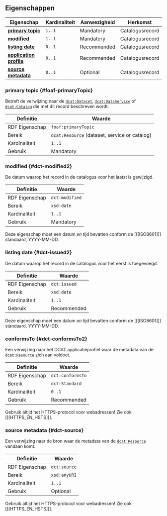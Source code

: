 ## Eigenschappen

| **Eigenschap**                              | Kardinaliteit | Aanwezigheid | Herkomst        |
|---------------------------------------------|---------------|--------------|-----------------|
| [**primary topic**](#foaf-primaryTopic)     | `1..1`        | Mandatory    | Catalogusrecord |
| [**modified**](#dct-modified2)              | `1..1`        | Mandatory    | Catalogusrecord |
| [**listing date**](#dct-issued2)            | `0..1`        | Recommended  | Catalogusrecord |
| [**application profile**](#dct-conformsTo2) | `0..1`        | Recommended  | Catalogusrecord |
| [**source metadata**](#dct-source)          | `0..1`        | Optional     | Catalogusrecord |

### primary topic {#foaf-primaryTopic}

Betreft de verwijzing naar de [`dcat:Dataset`](#dcat-Dataset), [`dcat:DataService`](#dcat-DataService) of 
[`dcat:Catalog`](#dcat-Catalog) die met dit record beschreven wordt.

| Definitie      | Waarde                                        |
|----------------|-----------------------------------------------|
| RDF Eigenschap | `foaf:primaryTopic`                           |
| Bereik         | `dcat:Resource` (dataset, service or catalog) |
| Kardinaliteit  | `1..1`                                        |
| Gebruik        | Mandatory                                     |

### modified {#dct-modified2}

De datum waarop het record in de catalogus voor het laatst is gewijzigd.

| Definitie      | Waarde         |
|----------------|----------------|
| RDF Eigenschap | `dct:modified` |
| Bereik         | `xsd:date`     |
| Kardinaliteit  | `1..1`         |
| Gebruik        | Mandatory      |

<aside class="note">

Deze eigenschap moet een datum *en* tijd bevatten conform de [[[ISO8601]]] standaard, YYYY-MM-DD.

</aside>

### listing date {#dct-issued2}

De datum waarop het record in de catalogus voor het eerst is toegevoegd.

| Definitie      | Waarde       |
|----------------|--------------|
| RDF Eigenschap | `dct:issued` |
| Bereik         | `xsd:date`   |
| Kardinaliteit  | `1..1`       |
| Gebruik        | Recommended  |

<aside class="note">

Deze eigenschap moet een datum *en* tijd bevatten conform de [[[ISO8601]]] standaard, YYYY-MM-DD.

</aside>

### conformsTo {#dct-conformsTo2}

Een verwijzing naar het DCAT applicatieprofiel waar de metadata van de [`dcat:Resource`](#dcat-Resource) zich aan 
voldoet.

| Definitie      | Waarde           |
|----------------|------------------|
| RDF Eigenschap | `dct:conformsTo` |
| Bereik         | `dct:Standard`   |
| Kardinaliteit  | `0..1`           |
| Gebruik        | Recommended      |

<aside class="note">

Gebruik altijd het HTTPS-protocol voor webadressen! Zie ook [[[HTTPS_EN_HSTS]]].

</aside>

### source metadata {#dct-source}

Een verwijzing naar de bron waar de metadata van de [`dcat:Resource`](#dcat-Resource) vandaan komt.

| Definitie      | Waarde       |
|----------------|--------------|
| RDF Eigenschap | `dct:source` |
| Bereik         | `xsd:anyURI` |
| Kardinaliteit  | `1..1`       |
| Gebruik        | Optional     |

<aside class="note">

Gebruik altijd het HTTPS-protocol voor webadressen! Zie ook [[[HTTPS_EN_HSTS]]].

</aside>
